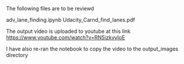 The following files are to be reviewd

adv_lane_finding.ipynb
Udacity_Carnd_find_lanes.pdf

The output video is uploaded to youtube at this link
https://www.youtube.com/watch?v=RN5izkvyIoE

I have also re-ran the notebook to copy the video to the output_images
directory

